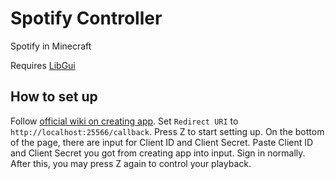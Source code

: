 # Spotify Controller

Spotify in Minecraft

Requires [LibGui](https://github.com/CottonMC/LibGui/releases)

## How to set up

Follow [official wiki on creating app](https://developer.spotify.com/documentation/web-api/concepts/apps). Set `Redirect URI` to `http://localhost:25566/callback`.
Press Z to start setting up. On the bottom of the page, there are input for Client ID and Client Secret. Paste Client ID and Client Secret you got from creating app
into input. Sign in normally. After this, you may press Z again to control your playback.
